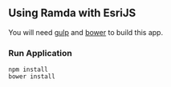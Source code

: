 ## Using Ramda with EsriJS
You will need [gulp](http://gulpjs.com/) and [bower](http://bower.io/) to build
this app.

### Run Application
````
npm install
bower install
````

